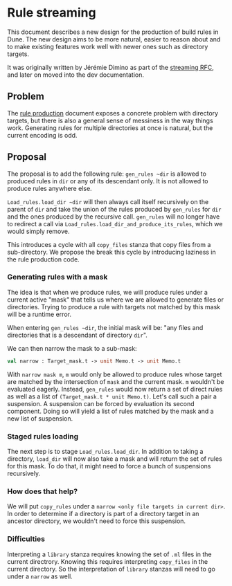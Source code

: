 # Rule streaming

This document describes a new design for the production of build rules
in Dune. The new design aims to be more natural, easier to reason
about and to make existing features work well with newer ones such as
directory targets.

It was originally written by Jérémie Dimino as part of the
[streaming RFC](https://github.com/ocaml/dune/pull/5251), and later on moved
into the dev documentation.


## Problem

The [rule production](./rule-production.md) document exposes a concrete problem
with directory targets, but there is also a general sense of messiness in the
way things work. Generating rules for multiple directories at once is
natural, but the current encoding is odd.

## Proposal

The proposal is to add the following rule: `gen_rules ~dir` is allowed
to produced rules in `dir` or any of its descendant only. It is not
allowed to produce rules anywhere else.

`Load_rules.load_dir ~dir` will then always call itself recursively on
the parent of `dir` and take the union of the rules produced by
`gen_rules` for `dir` and the ones produced by the recursive
call. `gen_rules` will no longer have to redirect a call via
`Load_rules.load_dir_and_produce_its_rules`, which we would simply
remove.

This introduces a cycle with all `copy_files` stanza that copy files
from a sub-directory. We propose the break this cycle by introducing
laziness in the rule production code.

### Generating rules with a mask

The idea is that when we produce rules, we will produce rules under
a current active "mask" that tells us where we are allowed to generate
files or directories.  Trying to produce a rule with targets not
matched by this mask will be a runtime error.

When entering `gen_rules ~dir`, the initial mask will be: "any files
and directories that is a descendant of directory `dir`".

We can then narrow the mask to a sub-mask:

```ocaml
val narrow : Target_mask.t -> unit Memo.t -> unit Memo.t
```

With `narrow mask m`, `m` would only be allowed to produce rules whose
target are matched by the intersection of `mask` and the current
mask. `m` wouldn't be evaluated eagerly. Instead, `gen_rules` would
now return a set of direct rules as well as a list of
`(Target_mask.t * unit Memo.t)`. Let's call such a pair a
suspension. A suspension can be forced by evaluation its second
component. Doing so will yield a list of rules matched by the mask and
a new list of suspension.

### Staged rules loading

The next step is to stage `Load_rules.load_dir`. In addition to taking
a directory, `load_dir` will now also take a mask and will return the
set of rules for this mask. To do that, it might need to force a bunch of
suspensions recursively.


### How does that help?

We will put `copy_rules` under a `narrow <only file targets in current
dir>`. In order to determine if a directory is part of a directory
target in an ancestor directory, we wouldn't need to force this
suspension.

### Difficulties

Interpreting a `library` stanza requires knowing the set of `.ml`
files in the current directrory. Knowing this requires interpreting
`copy_files` in the current directory. So the interpretation of
`library` stanzas will need to go under a `narrow` as well.
